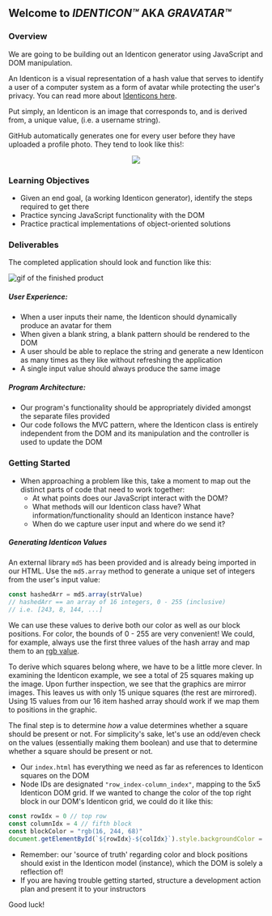 ## Welcome to _IDENTICON™️_ AKA _GRAVATAR™️_



### Overview

We are going to be building out an Identicon generator using JavaScript and DOM
manipulation.

An Identicon is a visual representation of a hash value that serves to identify
a user of a computer system as a form of avatar while protecting the user's
privacy. You can read more about [Identicons here](https://en.wikipedia.org/wiki/Identicon).

Put simply, an Identicon is an image that corresponds to, and is derived from, a unique value, (i.e. a
username string).

GitHub automatically generates one for every user before they have uploaded a
profile photo. They tend to look like this!:  
<p align="center">
  <img src="https://s3.amazonaws.com/learn-verified/identicon-example.png"/>
</p>

### Learning Objectives

 - Given an end goal, (a working Identicon generator), identify the steps
 required to get there
 - Practice syncing JavaScript functionality with the DOM
 - Practice practical implementations of object-oriented solutions

### Deliverables

The completed application should look and function like this:

![gif of the finished product](https://s3.amazonaws.com/learn-verified/identicon-demo.gif)

##### User Experience:
 - When a user inputs their name, the Identicon should dynamically produce an
avatar for them
 - When given a blank string, a blank pattern should be rendered to the DOM
 - A user should be able to replace the string and generate a new Identicon
 as many times as they like without refreshing the application
 - A single input value should always produce the same image

##### Program Architecture:
 - Our program's functionality should be appropriately divided amongst the
 separate files provided
 - Our code follows the MVC pattern, where the Identicon class is entirely
 independent from the DOM and its manipulation and the controller is used to
 update the DOM

### Getting Started
 - When approaching a problem like this, take a moment to map out the distinct
parts of code that need to work together:
   - At what points does our JavaScript interact with the DOM?
   - What methods will our Identicon class have? What information/functionality
   should an Identicon instance have?
   - When do we capture user input and where do we send it?

##### Generating Identicon Values
An external library ```md5``` has been provided and is already being imported
in our HTML. Use the ```md5.array``` method to generate a unique set of integers from the
user's input value:
```JavaScript
const hashedArr = md5.array(strValue)
// hashedArr == an array of 16 integers, 0 - 255 (inclusive)
// i.e. [243, 8, 144, ...]
```
We can use these values to derive both our color as well as our block
positions. For color, the bounds of 0 - 255 are very convenient! We could, for
example, always use the first three values of the hash array and map them to an
[rgb value](https://www.w3schools.com/colors/colors_rgb.asp).

To derive which squares belong where, we have to be a little more clever.
In examining the Identicon example, we see a total of 25 squares making up the
image. Upon further inspection, we see that the graphics are mirror images. This
leaves us with only 15 unique squares (the rest are mirrored). Using 15 values
from our 16 item hashed array should work if we map them to positions in the
graphic.

The final step is to determine _how_ a value determines whether a square should
be present or not. For simplicity's sake, let's use an odd/even check on the
values (essentially making them boolean) and use that to determine whether a
square should be present or not.

- Our ```index.html``` has everything we need as far as references to Identicon
squares on the DOM
- Node IDs are designated ```"row_index-column_index"```, mapping to the
5x5 Identicon DOM grid. If we wanted to change the color of the top
right block in our DOM's Identicon grid, we could do it like this:
```javascript
const rowIdx = 0 // top row
const columnIdx = 4 // fifth block
const blockColor = "rgb(16, 244, 68)"
document.getElementById(`${rowIdx}-${colIdx}`).style.backgroundColor = blockColor
```
- Remember: our 'source of truth' regarding color and block positions should
exist in the Identicon model (instance), which the DOM is solely a reflection
of!
- If you are having trouble getting started, structure a development action
plan and present it to your instructors


Good luck!
